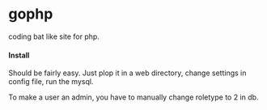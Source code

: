 gophp
=====

coding bat like site for php.  

#### Install

Should be fairly easy. Just plop it in a web directory, change settings in config file, run the mysql.

To make a user an admin, you have to manually change roletype to 2 in db.

